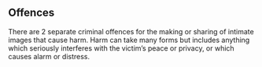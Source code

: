 ##  Offences

There are 2 separate criminal offences for the making or sharing of intimate
images that cause harm. Harm can take many forms but includes anything which
seriously interferes with the victim’s peace or privacy, or which causes alarm
or distress.
